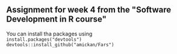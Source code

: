 ## Assignment for week 4 from the "Software Development in R course"

You can install tha packages using </br>
```install.packages("devtools")``` </br>
```devtools::install_github("amickan/Fars")```
